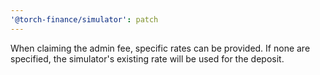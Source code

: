 ```yaml
---
'@torch-finance/simulator': patch
---
```


When claiming the admin fee, specific rates can be provided. If none are specified, the simulator's existing rate will be used for the deposit.
